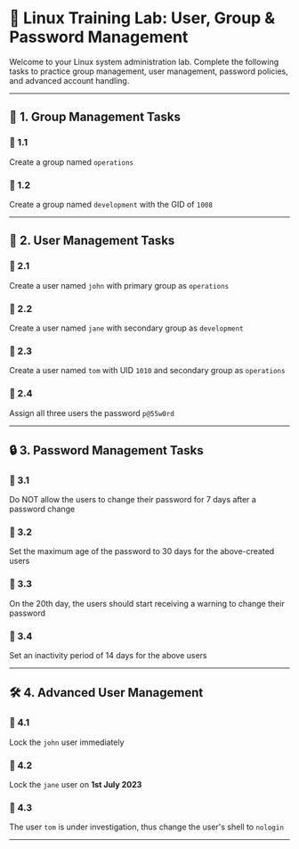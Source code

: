 # 🐧 Linux Training Lab: User, Group & Password Management

Welcome to your Linux system administration lab. Complete the following tasks to practice group management, user management, password policies, and advanced account handling.

---

## 📁 1. Group Management Tasks

### 🔹 1.1
Create a group named `operations`

### 🔹 1.2
Create a group named `development` with the GID of `1008`

---

## 👤 2. User Management Tasks

### 🔹 2.1
Create a user named `john` with primary group as `operations`

### 🔹 2.2
Create a user named `jane` with secondary group as `development`

### 🔹 2.3
Create a user named `tom` with UID `1010` and secondary group as `operations`

### 🔹 2.4
Assign all three users the password `p@55w0rd`

---

## 🔒 3. Password Management Tasks

### 🔹 3.1
Do NOT allow the users to change their password for 7 days after a password change

### 🔹 3.2
Set the maximum age of the password to 30 days for the above-created users

### 🔹 3.3
On the 20th day, the users should start receiving a warning to change their password

### 🔹 3.4
Set an inactivity period of 14 days for the above users

---

## 🛠️ 4. Advanced User Management

### 🔹 4.1
Lock the `john` user immediately

### 🔹 4.2
Lock the `jane` user on **1st July 2023**

### 🔹 4.3
The user `tom` is under investigation, thus change the user's shell to `nologin`

---
